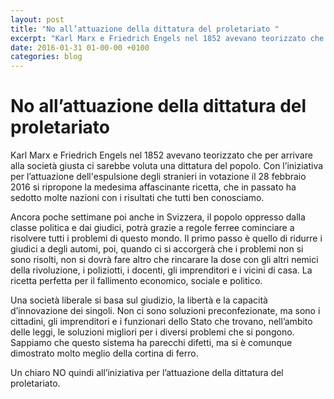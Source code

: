 ```yaml
---
layout: post
title: "No all’attuazione della dittatura del proletariato "
excerpt: "Karl Marx e Friedrich Engels nel 1852 avevano teorizzato che per arrivare alla società giusta ci sarebbe voluta una dittatura del popolo. Con l’iniziativa per l’attuazione dell'espulsione degli stranieri in votazione il 28 febbraio 2016 si ripropone la medesima affascinante ricetta, che in passato ha sedotto ..."
date: 2016-01-31 01-00-00 +0100
categories: blog
---
```


# No all’attuazione della dittatura del proletariato 

Karl Marx e Friedrich Engels nel 1852 avevano teorizzato che per arrivare alla società giusta ci sarebbe voluta una dittatura del popolo. Con l’iniziativa per l’attuazione dell'espulsione degli stranieri in votazione il 28 febbraio 2016 si ripropone la medesima affascinante ricetta, che in passato ha sedotto molte nazioni con i risultati che tutti ben conosciamo.

Ancora poche settimane poi anche in Svizzera, il popolo oppresso dalla classe politica e dai giudici, potrà grazie a regole ferree cominciare a risolvere tutti i problemi di questo mondo. Il primo passo è quello di ridurre i giudici a degli automi, poi, quando ci si accorgerà che i problemi non si sono risolti, non si dovrà fare altro che rincarare la dose con gli altri nemici della rivoluzione, i poliziotti, i docenti, gli imprenditori e i vicini di casa. La ricetta perfetta per il fallimento economico, sociale e politico.

Una società liberale si basa sul giudizio, la libertà e la capacità d’innovazione dei singoli. Non ci sono soluzioni preconfezionate, ma sono i cittadini, gli imprenditori e i funzionari dello Stato che trovano, nell’ambito delle leggi, le soluzioni migliori per i diversi problemi che si pongono. Sappiamo che questo sistema ha parecchi difetti, ma si è comunque dimostrato molto meglio della cortina di ferro.

Un chiaro NO quindi all’iniziativa per l’attuazione della dittatura del proletariato.

